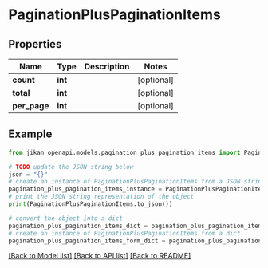 # PaginationPlusPaginationItems


## Properties

Name | Type | Description | Notes
------------ | ------------- | ------------- | -------------
**count** | **int** |  | [optional] 
**total** | **int** |  | [optional] 
**per_page** | **int** |  | [optional] 

## Example

```python
from jikan_openapi.models.pagination_plus_pagination_items import PaginationPlusPaginationItems

# TODO update the JSON string below
json = "{}"
# create an instance of PaginationPlusPaginationItems from a JSON string
pagination_plus_pagination_items_instance = PaginationPlusPaginationItems.from_json(json)
# print the JSON string representation of the object
print(PaginationPlusPaginationItems.to_json())

# convert the object into a dict
pagination_plus_pagination_items_dict = pagination_plus_pagination_items_instance.to_dict()
# create an instance of PaginationPlusPaginationItems from a dict
pagination_plus_pagination_items_form_dict = pagination_plus_pagination_items.from_dict(pagination_plus_pagination_items_dict)
```
[[Back to Model list]](../README.md#documentation-for-models) [[Back to API list]](../README.md#documentation-for-api-endpoints) [[Back to README]](../README.md)


